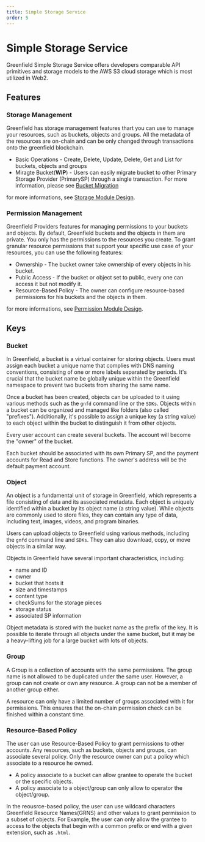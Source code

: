 ```yaml
---
title: Simple Storage Service
order: 5
---
```


# Simple Storage Service

Greenfield Simple Storage Service offers developers comparable API primitives and storage models to the AWS S3 cloud storage which is most utilized in Web2. 

## Features

### Storage Management

Greenfield has storage management features thart you can use to manage your resources, such as buckets, objects and groups. All the metadata of the resources are on-chain and can be only changed through transactions onto the greenfield blockchain. 

* Basic Operations - Create, Delete, Update, Delete, Get and List for buckets, objects and groups
* Miragte Bucket(**WIP**) - Users can easily migrate bucket to other Primary Storage Provider (PrimarySP) through a single transaction. For more information, please see [Bucket Migration](../greenfield-blockchain//modules/virtual-group.md#bucket-migration-workflow)

for more informations, see [Storage Module Design](../greenfield-blockchain/modules/storage-module.md).
  
### Permission Management

Greenfield Providers features for managing permissions to your buckets and objects. By default, Greenfield buckets and the objects in them are private. You only has the permissions to the resources you create. To grant granular resource permissions that support your specific use case of your resources, you can use the following features:

* Ownership - The bucket owner take ownership of every objects in his bucket.
* Public Access - If the bucket or object set to public, every one can access it but not modify it.
* Resource-Based Policy - The owner can configure resource-based permissions for his buckets and the objects in them.

for more informations, see [Permission Module Design](../greenfield-blockchain/modules/permission.md).

## Keys

### Bucket
In Greenfield, a bucket is a virtual container for storing objects. Users must assign each bucket a unique name that complies with DNS naming conventions, consisting of one or more labels separated by periods. It's crucial that the bucket name be globally unique within the Greenfield namespace to prevent two buckets from sharing the same name. 

Once a bucket has been created, objects can be uploaded to it using various methods such as the `gnfd` command line or the `SDKs`. 
Objects within a bucket can be organized and managed like folders (also called "prefixes"). 
Additionally, it's possible to assign a unique key (a string value) to each object within the bucket to distinguish it from other objects.

Every user account can create several buckets. The account will become the "owner" of the bucket.

Each bucket should be associated with its own Primary SP, and the payment accounts for Read and Store functions. The owner's
address will be the default payment account.

### Object

An object is a fundamental unit of storage in Greenfield, which represents a file consisting of data and its associated 
metadata. Each object is uniquely identified within a bucket by its object name (a string value). 
While objects are commonly used to store files, they can contain any type of data, including text, 
images, videos, and program binaries.

Users can upload objects to Greenfield using various methods, including the `gnfd` command line and `SDKs`. They can also download, 
copy, or move objects in a similar way.

Objects in Greenfield have several important characteristics, including:
- name and ID
- owner
- bucket that hosts it
- size and timestamps
- content type
- checkSums for the storage pieces
- storage status
- associated SP information

Object metadata is stored with the bucket name as the prefix of the key. It is possible to iterate through all
objects under the same bucket, but it may be a heavy-lifting job for a large bucket with lots of objects.

### Group

A Group is a collection of accounts with the same permissions. The group name is not allowed to be duplicated under the
same user. However, a group can not create or own any resource. A group can not be a member of another group either.

A resource can only have a limited number of groups associated with it for permissions. This ensures that the on-chain
permission check can be finished within a constant time.

### Resource-Based Policy

The user can use Resource-Based Policy to grant permissions to other accounts. Any resources, such as buckets, objects and groups, can associate several policy. Only the resource owner can put a policy which associate to a resource he owned. 

- A policy associate to a bucket can allow grantee to operate the bucket or the specific objects.
- A policy associate to a object/group can only allow to operator the object/group.

In the reousrce-based policy, the user can use wildcard characters Greenfield Resource Names(GRNS) and other values to grant permission to a subset of objects. For Example, the user can only allow the grantee to access to the objects that begin with a common prefix or end with a given extension, such as `.html`.
